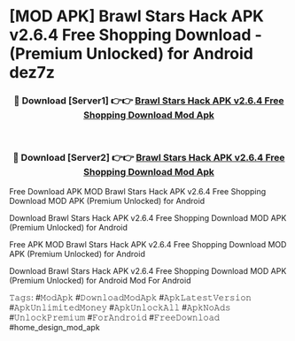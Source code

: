 # [MOD APK] Brawl Stars Hack APK v2.6.4 Free Shopping Download - (Premium Unlocked) for Android dez7z



<div align="center">
<h3>🔴 Download [Server1] 👉👉 <a href="https://momento.my/?title=Brawl_Stars_Hack_APK_v2.6.4_Free_Shopping_Download">Brawl Stars Hack APK v2.6.4 Free Shopping Download Mod Apk</a></h3><br>

<h3>🔴 Download [Server2] 👉👉 <a href="https://momento.my/?title=Brawl_Stars_Hack_APK_v2.6.4_Free_Shopping_Download">Brawl Stars Hack APK v2.6.4 Free Shopping Download Mod Apk</a></h3>
</div>



Free Download APK MOD Brawl Stars Hack APK v2.6.4 Free Shopping Download MOD APK (Premium Unlocked) for Android

Download Brawl Stars Hack APK v2.6.4 Free Shopping Download MOD APK (Premium Unlocked) for Android

Free APK MOD Brawl Stars Hack APK v2.6.4 Free Shopping Download MOD APK (Premium Unlocked) for Android

Download Brawl Stars Hack APK v2.6.4 Free Shopping Download MOD APK (Premium Unlocked) for Android Mod For Android

𝚃𝚊𝚐𝚜: #𝙼𝚘𝚍𝙰𝚙𝚔 #𝙳𝚘𝚠𝚗𝚕𝚘𝚊𝚍𝙼𝚘𝚍𝙰𝚙𝚔 #𝙰𝚙𝚔𝙻𝚊𝚝𝚎𝚜𝚝𝚅𝚎𝚛𝚜𝚒𝚘𝚗 #𝙰𝚙𝚔𝚄𝚗𝚕𝚒𝚖𝚒𝚝𝚎𝚍𝙼𝚘𝚗𝚎𝚢 #𝙰𝚙𝚔𝚄𝚗𝚕𝚘𝚌𝚔𝙰𝚕𝚕 #𝙰𝚙𝚔𝙽𝚘𝙰𝚍𝚜 #𝚄𝚗𝚕𝚘𝚌𝚔𝙿𝚛𝚎𝚖𝚒𝚞𝚖 #𝙵𝚘𝚛𝙰𝚗𝚍𝚛𝚘𝚒𝚍 #𝙵𝚛𝚎𝚎𝙳𝚘𝚠𝚗𝚕𝚘𝚊𝚍 #home_design_mod_apk
